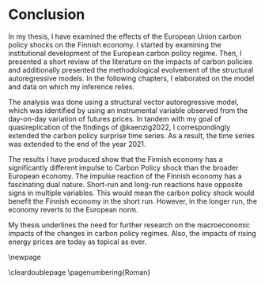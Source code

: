 # Conclusion


In my thesis, I have examined the effects of the European Union carbon policy shocks on the Finnish economy. I started by examining the institutional development of the European carbon policy regime. Then, I presented a short review of the literature on the impacts of carbon policies and additionally presented the methodological evolvement of the structural autoregressive models. In the following chapters, I elaborated on the model and data on which my inference relies.  

The analysis was done using a structural vector autoregressive model, which was identified by using an instrumental variable observed from the day-on-day variation of futures prices. In tandem with my goal of quasireplication of the findings of @kaenzig2022, I correspondingly extended the carbon policy surprise time series. As a result, the time series was extended to the end of the year $2021$.

The results I have produced show that the Finnish economy has a significantly different impulse to Carbon Policy shock than the broader European economy. The impulse reaction of the Finnish economy has a fascinating dual nature. Short-run and long-run reactions have opposite signs in multiple variables. This would mean the carbon policy shock would benefit the Finnish economy in the short run. However, in the longer run, the economy reverts to the European norm.

My thesis underlines the need for further research on the macroeconomic impacts of the changes in carbon policy regimes. Also, the impacts of rising energy prices are today as topical as ever.  

\newpage

\cleardoublepage
\pagenumbering{Roman}
